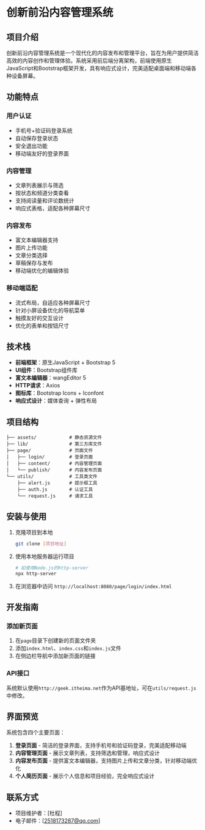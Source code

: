 # 创新前沿内容管理系统

## 项目介绍

创新前沿内容管理系统是一个现代化的内容发布和管理平台，旨在为用户提供简洁高效的内容创作和管理体验。系统采用前后端分离架构，前端使用原生JavaScript和Bootstrap框架开发，具有响应式设计，完美适配桌面端和移动端各种设备屏幕。

## 功能特点

### 用户认证
- 手机号+验证码登录系统
- 自动保存登录状态
- 安全退出功能
- 移动端友好的登录界面

### 内容管理
- 文章列表展示与筛选
- 按状态和频道分类查看
- 支持阅读量和评论数统计
- 响应式表格，适配各种屏幕尺寸

### 内容发布
- 富文本编辑器支持
- 图片上传功能
- 文章分类选择
- 草稿保存与发布
- 移动端优化的编辑体验

### 移动端适配
- 流式布局，自适应各种屏幕尺寸
- 针对小屏设备优化的导航菜单
- 触摸友好的交互设计
- 优化的表单和按钮尺寸

## 技术栈

- **前端框架**：原生JavaScript + Bootstrap 5
- **UI组件**：Bootstrap组件库
- **富文本编辑器**：wangEditor 5
- **HTTP请求**：Axios
- **图标库**：Bootstrap Icons + Iconfont
- **响应式设计**：媒体查询 + 弹性布局

## 项目结构

```
├── assets/            # 静态资源文件
├── lib/               # 第三方库文件
├── page/              # 页面文件
│   ├── login/         # 登录页面
│   ├── content/       # 内容管理页面
│   └── publish/       # 内容发布页面
└── utils/             # 工具类文件
    ├── alert.js       # 提示框工具
    ├── auth.js        # 认证工具
    └── request.js     # 请求工具
```

## 安装与使用

1. 克隆项目到本地
   ```bash
   git clone [项目地址]
   ```

2. 使用本地服务器运行项目
   ```bash
   # 如使用Node.js的http-server
   npx http-server
   ```

3. 在浏览器中访问 `http://localhost:8080/page/login/index.html`

## 开发指南

### 添加新页面

1. 在`page`目录下创建新的页面文件夹
2. 添加`index.html`、`index.css`和`index.js`文件
3. 在侧边栏导航中添加新页面的链接

### API接口

系统默认使用`http://geek.itheima.net`作为API基地址，可在`utils/request.js`中修改。

## 界面预览

系统包含四个主要页面：

1. **登录页面** - 简洁的登录界面，支持手机号和验证码登录，完美适配移动端
2. **内容管理页面** - 展示文章列表，支持筛选和管理，响应式设计
3. **内容发布页面** - 提供富文本编辑器，支持图片上传和文章分类，针对移动端优化
4. **个人简历页面** - 展示个人信息和项目经验，完全响应式设计


## 联系方式

- 项目维护者：[杜程]
- 电子邮件：[2518173287@qq.com]
